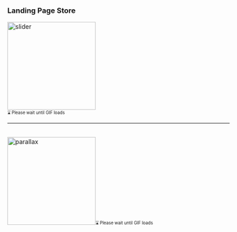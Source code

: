 ### Landing Page Store

<img src="https://github.com/trial-pyth/landing-page-store/blob/master/gif/slider.gif?raw=true" alt="slider" width=200/><br/><sub><sup>⌛ Please wait until GIF loads</sup></sub>

---
<br/>
<img src="https://github.com/trial-pyth/landing-page-store/blob/master/gif/parallax.gif?raw=true" alt="parallax" width=200/><sub><sup>⌛ Please wait until GIF loads</sup></sub>
